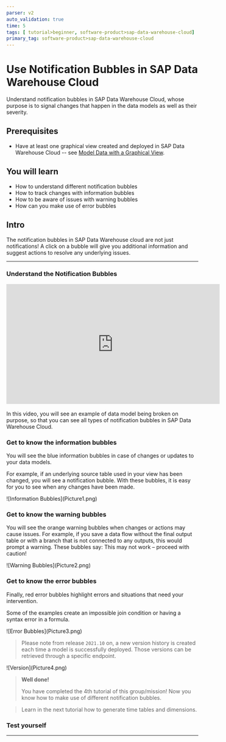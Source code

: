 ```yaml
---
parser: v2
auto_validation: true
time: 5
tags: [ tutorial>beginner, software-product>sap-data-warehouse-cloud]
primary_tag: software-product>sap-data-warehouse-cloud
---
```


# Use Notification Bubbles in SAP Data Warehouse Cloud
<!-- description --> Understand notification bubbles in SAP Data Warehouse Cloud, whose purpose is to signal changes that happen in the data models as well as their severity.

## Prerequisites
- Have at least one graphical view created and deployed in SAP Data Warehouse Cloud -- see [Model Data with a Graphical View](data-warehouse-cloud-graphical1-model).

## You will learn
- How to understand different notification bubbles
- How to track changes with information bubbles
- How to be aware of issues with warning bubbles
- How can you make use of error bubbles


## Intro
The notification bubbles in SAP Data Warehouse cloud are not just notifications! A click on a bubble will give you additional information and suggest actions to resolve any underlying issues.

---

### Understand the Notification Bubbles


<iframe width="560" height="315" src="https://www.youtube.com/embed/EN6Cg1Z9wyE" title="YouTube video player" frameborder="0" allow="accelerometer; autoplay; clipboard-write; encrypted-media; gyroscope; picture-in-picture" allowfullscreen></iframe>

In this video, you will see an example of data model being broken on purpose, so that you can see all types of notification bubbles in SAP Data Warehouse Cloud.


### Get to know the information bubbles


You will see the blue information bubbles in case of changes or updates to your data models.

For example, if an underlying source table used in your view has been changed, you will see a notification bubble. With these bubbles, it is easy for you to see when any changes have been made.

  <!-- border -->![Information Bubbles](Picture1.png)




### Get to know the warning bubbles


You will see the orange warning bubbles when changes or actions may cause issues.
For example, if you save a data flow without the final output table or with a branch that is not connected to any outputs, this would prompt a warning. These bubbles say: This may not work – proceed with caution!

  <!-- border -->![Warning Bubbles](Picture2.png)


### Get to know the error bubbles


Finally, red error bubbles highlight errors and situations that need your intervention.

Some of the examples create an impossible join condition or having a syntax error in a formula.

<!-- border -->![Error Bubbles](Picture3.png)

> Please note from release `2021.10` on, a new version history is created each time a model is successfully deployed. Those versions can be retrieved through a specific endpoint.

<!-- border -->![Version](Picture4.png)

> **Well done!**
>
> You have completed the 4th tutorial of this group/mission! Now you know how to make use of different notification bubbles.

> Learn in the next tutorial how to generate time tables and dimensions.


### Test yourself








---
